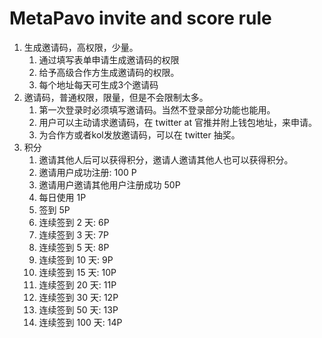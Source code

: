 # MetaPavo invite and score rule



1. 生成邀请码，高权限，少量。
   1. 通过填写表单申请生成邀请码的权限
   2. 给予高级合作方生成邀请码的权限。
   3. 每个地址每天可生成3个邀请码
2. 邀请码，普通权限，限量，但是不会限制太多。
   1. 第一次登录时必须填写邀请码。当然不登录部分功能也能用。
   2. 用户可以主动请求邀请码，在 twitter at 官推并附上钱包地址，来申请。
   3. 为合作方或者kol发放邀请码，可以在 twitter 抽奖。
3. 积分
   1. 邀请其他人后可以获得积分，邀请人邀请其他人也可以获得积分。
   2. 邀请用户成功注册: 100 P
   3. 邀请用户邀请其他用户注册成功 50P
   4. 每日使用 1P
   5. 签到 5P
   6. 连续签到 2 天: 6P
   7. 连续签到 3 天: 7P
   8. 连续签到 5 天: 8P
   9. 连续签到 10 天: 9P
   10. 连续签到 15 天: 10P
   11. 连续签到 20 天: 11P
   12. 连续签到 30 天: 12P
   13. 连续签到 50 天: 13P
   14. 连续签到 100 天: 14P
